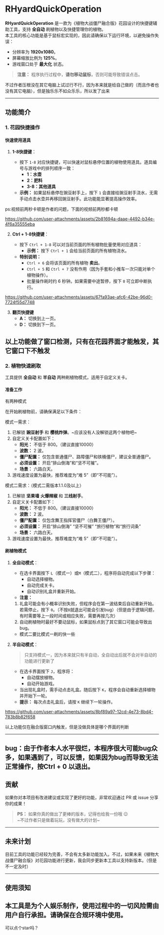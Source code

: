 # RHyardQuickOperation

**RHyardQuickOperation** 是一款为《植物大战僵尸融合版》花园设计的快捷键辅助工具，支持 **全自动** 刷植物以及快捷管理你的植物。  
本工具的核心功能是基于鼠标宏实现的，因此请确保以下运行环境，以避免操作失误：

- 分辨率为 **1920x1080**。
- 屏幕缩放比例为 **125%**。
- 游戏窗口处于 **最大化** 状态。

> **注意：** 程序执行过程中，**请勿移动鼠标**，否则可能导致错误点击。

不过作者压根没在其它电脑上试过行不行，因为本来就是给自己做的（而且作者也没有其它电脑），但是独乐乐不如众乐乐，所以发了出来  


---

## 功能简介

### 1. **花园快捷操作**

#### 快速使用道具

1. **1-8快捷键**：
    
    - 按下 `1-8` 对应快捷键，可以快速对鼠标悬停位置的植物使用道具。道具编号与游戏中的排列顺序一致：
        - **1：水壶**
        - **2：肥料**
        - **3-8：其他道具**
    - **示例：** 如果鼠标悬停在豌豆射手上，按下 `1` 会直接给豌豆射手浇水，无需手动点击水壶并再移回豌豆射手。此功能能显著提高操作效率。
  

ps:视频前两秒卡顿是作者的问题，下面的视频前两秒都卡顿  

https://github.com/user-attachments/assets/2b81694a-daae-4492-b34e-4f6a35555eba


2. **Ctrl + 1-8快捷键**：
    
    - 按下 `Ctrl + 1-8` 可以对当前页面的所有植物批量使用对应道具：
        - **示例：** 按下 `Ctrl + 1` 会给当前页面的所有植物浇水。
    - **特别说明：**
        - `Ctrl + 6` 会将该页面的所有植物 **卖出**。
        - `Ctrl + 5` 和 `Ctrl + 7` 没有作用（因为手套和小推车一次只能对单个植物操作）。
        - 批量操作耗时约 6 秒钟。如果需要中途暂停，按下 `0` 可立即中断执行。
     


https://github.com/user-attachments/assets/67fa93ae-afc6-42be-96d0-7724f55d7748


3.  **翻页快捷键**
	- **A：** 切换到上一页。
	- **D：** 切换到下一页。

以上功能做了窗口检测，只有在花园界面才能触发，其它窗口下不触发
---

### 2. **植物快速刷取**

工具提供 **全自动** 和 **半自动** 两种刷植物模式，适用于自定义关卡。

#### **准备工作**
有两种模式

在开始刷植物前，请确保满足以下条件：

模式一需求：

1. 已解锁 **豌豆射手** 和 **樱桃炸弹**。~应该没有人没解锁这两个植物吧~
2. 自定义关卡配置如下：
    - **阳光：** 不低于 800。（建议直接10000）
    - **波数：** 2 波。
    - **僵尸配置：** 仅包含普通僵尸、路障僵尸和铁桶僵尸，建议全普通僵尸。
    - **必须设置：** 开启“排山倒海”和“坚不可摧”。
    - **场景：** 六路白天。
3. 游戏速度设置为最快，推荐难度为“难 5”（即“不可能”）。

模式二需求：（模式二需版本1.1.0及以上）

1. 已解锁 **坚果墙** **火爆辣椒** 和 **三线射手**。
2. 自定义关卡配置如下：
    - **阳光：** 不低于 800。（建议直接10000）
    - **波数：** 2 波。
    - **僵尸配置：** 仅包含舞王指挥官僵尸（白舞王僵尸）。
    - **必须设置：** 开启“排山倒海” “坚不可摧” “旅行植物”和“旅行词条”
    - **场景：** 六路白天。
3. 游戏速度设置为最快，推荐难度为“难 5”（即“不可能”）。

#### **刷植物模式**

1. **全自动模式**：
    
    - 在选卡界面按下 `L`（模式一）或`M`（模式二），程序将自动完成以下步骤：
        - 自动选择植物。
        - 自动完成关卡。
        - 自动识别礼盒并重新开始。
    - **注意：**
   	1. 礼盒可能会有小概率识别失败，但程序会在第一波结束后自动重新开始。若需停止，按下 `0`。（不按`0`就退出可能会引发bug）（但是由于逻辑问题，有时需要等上一段时间或相应失败，需要再按几次）  
   	2. 自动刷植物时最好不要动鼠标，如果鼠标点到了其它窗口可能会导致出bug。
    - 模式二要比模式一刷的快一些
2. **半自动模式**：
    >只支持模式一，因为本来就只有半自动，全自动出后就不会对半自动的功能进行更新了
    - 在选卡界面按下 `J`，程序将：
        - 自动摆放植物。
        - 自动开始游戏。
    - 当出现礼盒时，需手动点击礼盒。随后按下 `K`，程序会自动重新选择植物并开始下一轮。
    - **提示：** 每次点击礼盒后，请按 `K` 继续下一轮操作。
  

  

https://github.com/user-attachments/assets/8bf89a97-12cd-4e73-8bd4-783b8b82f658


以上功能仅在融合版窗口内触发，但是没做具体是哪个界面的判断

---
bug：由于作者本人水平很烂，本程序很大可能bug众多，如果遇到了，可以反馈，如果因为bug而导致无法正常操作，按Ctrl + 0 以退出。
---

## 贡献

如果你对本项目有改进建议或实现了更好的功能，非常欢迎通过 PR 或 issue 分享你的成果！

> **PS：** 如果你真的做出了更棒的版本，记得也给我一份哦 😉  
> ~不过作者只是做着玩玩，没有做大的计划~

---

## 未来计划

目前工具的功能已经较为完善，不会有太多新功能加入。不过，如果未来《植物大战僵尸融合版》对花园功能进行更新，我会同步更新本工具以支持新版本。（但是不一定及时）

---

## 使用须知

本工具是为个人娱乐制作，使用过程中的一切风险需由用户自行承担。请确保在合规环境中使用。
---
可以点个star吗？
